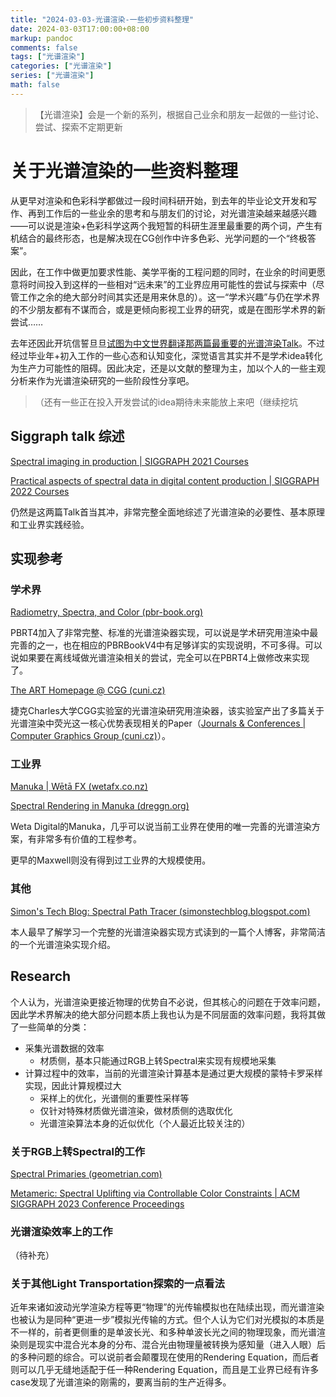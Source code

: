 ```yaml
---
title: "2024-03-03-光谱渲染-一些初步资料整理"
date: 2024-03-03T17:00:00+08:00
markup: pandoc
comments: false
tags: ["光谱渲染"]
categories: ["光谱渲染"]
series: ["光谱渲染"]
math: false
---
```




> 【光谱渲染】会是一个新的系列，根据自己业余和朋友一起做的一些讨论、尝试、探索不定期更新

# 关于光谱渲染的一些资料整理

从更早对渲染和色彩科学都做过一段时间科研开始，到去年的毕业论文开发和写作、再到工作后的一些业余的思考和与朋友们的讨论，对光谱渲染越来越感兴趣——可以说是渲染+色彩科学这两个我短暂的科研生涯里最重要的两个词，产生有机结合的最终形态，也是解决现在CG创作中许多色彩、光学问题的一个“终极答案”。

因此，在工作中做更加要求性能、美学平衡的工程问题的同时，在业余的时间更愿意将时间投入到这样的一些相对“远未来”的工业界应用可能性的尝试与探索中（尽管工作之余的绝大部分时间其实还是用来休息的）。这一“学术兴趣”与仍在学术界的不少朋友都有不谋而合，或是更倾向影视工业界的研究，或是在图形学术界的新尝试……

去年还因此开坑信誓旦旦[试图为中文世界翻译那两篇最重要的光谱渲染Talk](https://elderlyaugustus.github.io/posts/2023-02-25-虚拟制作中的景深问题思考/)。不过经过毕业年+初入工作的一些心态和认知变化，深觉语言其实并不是学术idea转化为生产力可能性的阻碍。因此决定，还是以文献的整理为主，加以个人的一些主观分析来作为光谱渲染研究的一些阶段性分享吧。

> （还有一些正在投入开发尝试的idea期待未来能放上来吧（继续挖坑

## Siggraph talk 综述

[Spectral imaging in production | SIGGRAPH 2021 Courses](https://dl.acm.org/doi/pdf/10.1145/3450508.3464582)

[Practical aspects of spectral data in digital content production | SIGGRAPH 2022 Courses](https://dl.acm.org/doi/pdf/10.1145/3532720.3535632)

仍然是这两篇Talk首当其冲，非常完整全面地综述了光谱渲染的必要性、基本原理和工业界实践经验。



## 实现参考

### 学术界

[Radiometry, Spectra, and Color (pbr-book.org)](https://www.pbr-book.org/4ed/Radiometry,_Spectra,_and_Color)

PBRT4加入了非常完整、标准的光谱渲染器实现，可以说是学术研究用渲染中最完善的之一，也在相应的PBRBookV4中有足够详实的实现说明，不可多得。可以说如果要在离线域做光谱渲染相关的尝试，完全可以在PBRT4上做修改来实现了。

[The ART Homepage @ CGG (cuni.cz)](https://cgg.mff.cuni.cz/ART/)

捷克Charles大学CGG实验室的光谱渲染研究用渲染器，该实验室产出了多篇关于光谱渲染中荧光这一核心优势表现相关的Paper（[Journals & Conferences | Computer Graphics Group (cuni.cz)](https://cgg.mff.cuni.cz/publication-type/journals-and-conferences/)）。

### 工业界

[Manuka | Wētā FX (wetafx.co.nz)](https://www.wetafx.co.nz/research-and-tech/technology/manuka/)

[Spectral Rendering in Manuka (dreggn.org)](https://jo.dreggn.org/path-tracing-in-production/2017/talk-jo/)

Weta Digital的Manuka，几乎可以说当前工业界在使用的唯一完善的光谱渲染方案，有非常多有价值的工程参考。

更早的Maxwell则没有得到过工业界的大规模使用。

### 其他

[Simon's Tech Blog: Spectral Path Tracer (simonstechblog.blogspot.com)](https://simonstechblog.blogspot.com/2020/07/spectral-path-tracer.html)

本人最早了解学习一个完整的光谱渲染器实现方式读到的一篇个人博客，非常简洁的一个光谱渲染实现介绍。

## Research

个人认为，光谱渲染更接近物理的优势自不必说，但其核心的问题在于效率问题，因此学术界解决的绝大部分问题本质上我也认为是不同层面的效率问题，我将其做了一些简单的分类：

+ 采集光谱数据的效率
  + 材质侧，基本只能通过RGB上转Spectral来实现有规模地采集
+ 计算过程中的效率，当前的光谱渲染计算基本是通过更大规模的蒙特卡罗采样实现，因此计算规模过大
  + 采样上的优化，光谱侧的重要性采样等
  + 仅针对特殊材质做光谱渲染，做材质侧的选取优化
  + 光谱渲染算法本身的近似优化（个人最近比较关注的）

### 关于RGB上转Spectral的工作

[Spectral Primaries (geometrian.com)](https://graphics.geometrian.com/research/spectral-primaries.html)

[Metameric: Spectral Uplifting via Controllable Color Constraints | ACM SIGGRAPH 2023 Conference Proceedings](https://dl.acm.org/doi/abs/10.1145/3588432.3591565)

### 光谱渲染效率上的工作

（待补充）

### 关于其他Light Transportation探索的一点看法

近年来诸如波动光学渲染方程等更“物理”的光传输模拟也在陆续出现，而光谱渲染也被认为是同种“更进一步”模拟光传输的方式。但个人认为它们对光模拟的本质是不一样的，前者更侧重的是单波长光、和多种单波长光之间的物理现象，而光谱渲染则是现实中混合光本身的分布、混合光由物理量被转换为感知量（进入人眼）后的多种问题的综合。可以说前者会颠覆现在使用的Rendering Equation，而后者则可以几乎无缝地适配于任一种Rendering Equation，而且是工业界已经有许多case发现了光谱渲染的刚需的，要离当前的生产近得多。